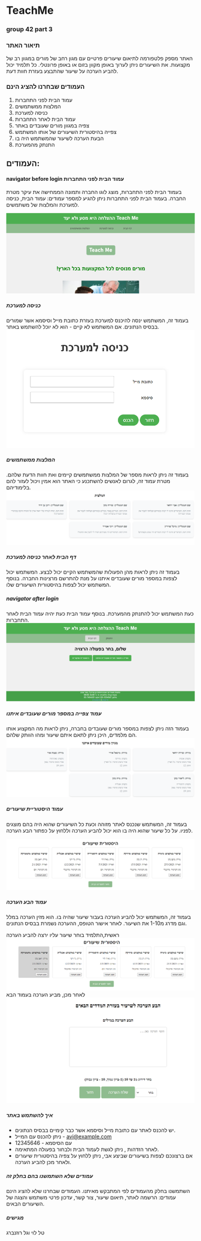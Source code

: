 # TeachMe 

### group 42 part 3

### תיאור האתר 
האתר מספק פלטפורמה לתיאום שיעורים פרטיים עם מגון רחב של מורים במגוון רב של מקצועות. את השיעורים ניתן לערוך באופן מקוון בזום או באופן פרונטלי. כל תלמיד יכול להביע הערכה על שיעור שהתבצע בעזרת חוות דעת.
### העמודים שבחרנו להציג הינם
1. עמוד הבית לפני התחברות
2. המלצות ממשתמשים
3. כניסה למערכת
4. עמוד הבית לאחר התחברות
5. צפיה במגוון מורים שעובדים באתר
6. צפייה בהיסטורית השיעורים של אותו המשתמש
7. הבעת הערכה לשיעור שהמשתמש היה בו
8. התנתק מהמערכת

###
## העמודים:
####   navigator before login  עמוד הבית לפני התחברות
בעמוד הבית לפני התחברות, מוצג לוגו החברה ותמונה הממחישה את עיקר מטרת החברה.
בעמוד הבית לפני התחברות ניתן להגיע למספר עמודים: עמוד הבית, כניסה למערכת והמלצות של משתמשים.

![img_1.png](static/media/img_1.PNG)

##### כניסה למערכת
בעמוד זה, המשתמש ינסה להיכנס למערכת בעזרת כתובת מייל וסיסמא אשר שמורים בבסיס הנתונים.
אם המשתמש לא קיים - הוא לא יוכל להשתמש באתר.
![img_2.png](static/media/img_2.PNG)
##### המלצות ממשתמשים
בעמוד זה ניתן לראות מספר של המלצות ממשתמשים קיימים ואת חוות הדעת שלהם.
מטרת עמוד זה, לגרום לאנשים להשתכנע כי האתר הוא אמין ויכול לעזור להם בלימודיהם.
![img_3.png](static/media/img_3.PNG)
##### דף הבית לאחר כניסה למערכת
בעמוד זה ניתן לראות מהן הפעולות שהמשתמש הקיים יכול לבצע.
המשתמש יכול לצפות במספר מורים שעובדים איתנו על מנת להתרשם מרצינות החברה.
בנוסף המשתמש יכול לצפות בהיסטורית השיעורים שלו.

##### navigator after login
כעת המשתמש יכול להתנתק מהמערכת.
בנוסף עמוד הבית כעת יהיה עמוד הבית לאחר התחברות.
![img_4.png](static/media/img_4.PNG)
##### עמוד צפייה במספר מורים שעובדים איתנו
בעמוד הזה ניתן לצפות במספר מורים שעובדים בחברה, ניתן לראות מה המקצוע אותו הם מלמדים, היכן ניתן לתאם איתם שיעור ומהו הוותק שלהם.
![img_5.png](static/media/img_5.PNG)
##### עמוד היסטוריית שיעורים
בעמוד זה, המשתמש שנכנס לאתר מזוהה וכעת כל השיעורים שהוא היה בהם מוצגים לפניו.
על כל שיעור שהוא היה בו הוא יכול להביע הערכה וללחוץ על כפתור הבע הערכה.

![img_6.png](static/media/img_6.PNG)
##### עמוד הבע הערכה
בעמוד זה, המשתמש יכול להביע הערכה בעבור שיעור שהיה בו.
הוא מזין הערכה במלל וגם מדרג מ1-10 את השיעור.
לאחר אישור הטופס, ההערכה נשמרת בבסיס הנתונים.

ראשית,התלמיד בוחר שיעור עליו ירצה להביע הערכה
![img_7.png](static/media/img_7.PNG)
לאחר מכן, מביע הערכה בעמוד הבא
![img_8.png](static/media/img_8.PNG)

##### איך להשתמש באתר
* יש להכנס לאתר עם כתובת מייל וסיסמא אשר כבר קימיים בבסיס הנתונים.
* ניתן להכנס עם המייל - avi@example.com 
* עם הסיסמא - 12345646
* לאחר הזדהות , ניתן לגשת לעמוד הבית ולבחור בפעולה המתאימה.
* אם ברצונכם לצפות בשיעורים שביצע אבי, ניתן ללחוץ על צפיה בהיסטורית שיעורים ולאחר מכן להביע הערכה.
#####  עמודים שלא השתמשנו בהם בחלק זה
השתמשנו בחלק מהעמודים לפי המתבקש מאיתנו.
העמודים שבחרנו שלא להציג הינם עמודים: הרשמה לאתר, תיאום שיעור, צור קשר, עדכון פרטי משתמש והצגה של השיעורים הבאים.


##### מגישים
טל לוי וגל רוזנברג